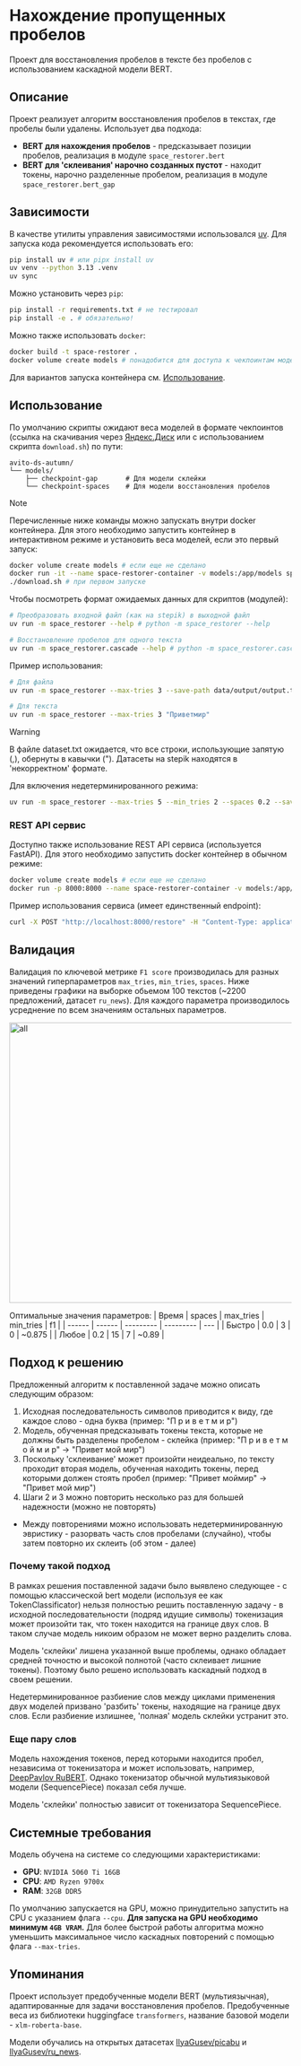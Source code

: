 # Нахождение пропущенных пробелов

Проект для восстановления пробелов в тексте без пробелов с использованием каскадной модели BERT.

## Описание

Проект реализует алгоритм восстановления пробелов в текстах, где пробелы были удалены. Использует два подхода:
- **BERT для нахождения пробелов** - предсказывает позиции пробелов, реализация в модуле `space_restorer.bert`
- **BERT для 'склеивания' нарочно созданных пустот** - находит токены, нарочно разделенные пробелом, реализация в модуле `space_restorer.bert_gap`

## Зависимости
В качестве утилиты управления зависимостями использовался [uv](https://docs.astral.sh/uv/).
Для запуска кода рекомендуется использовать его:
```sh
pip install uv # или pipx install uv
uv venv --python 3.13 .venv
uv sync
```

Можно установить через `pip`:
```sh
pip install -r requirements.txt # не тестировал
pip install -e . # обязательно!
```

Можно также использовать `docker`:
```sh
docker build -t space-restorer .
docker volume create models # понадобится для доступа к чекпоинтам моделей в контейнере
```

Для вариантов запуска контейнера см. [Использование](#использование).

## Использование

По умолчанию скрипты ожидают веса моделей в формате чекпоинтов (ссылка на скачивания через [Яндекс.Диск](https://disk.yandex.ru/d/PVFVTkbnQPnjhw) или с использованием скрипта `download.sh`)
по пути:
```
avito-ds-autumn/
└── models/
    ├── checkpoint-gap       # Для модели склейки
    └── checkpoint-spaces    # Для модели восстановления пробелов
```

> [!Note]
> Перечисленные ниже команды можно запускать внутри docker контейнера.
> Для этого необходимо запустить контейнер в интерактивном режиме и установить веса моделей, если это первый запуск:
> ```sh
> docker volume create models # если еще не сделано
> docker run -it --name space-restorer-container -v models:/app/models space-restorer /bin/bash
> ./download.sh # при первом запуске
> ```

Чтобы посмотреть формат ожидаемых данных для скриптов (модулей):
```sh
# Преобразовать входной файл (как на stepik) в выходной файл
uv run -m space_restorer --help # python -m space_restorer --help

# Восстановление пробелов для одного текста
uv run -m space_restorer.cascade --help # python -m space_restorer.cascade --help
```

Пример использования:
```sh
# Для файла
uv run -m space_restorer --max-tries 3 --save-path data/output/output.txt data/input/dataset.txt

# Для текста
uv run -m space_restorer --max-tries 3 "Приветмир"
```

> [!Warning]
> В файле dataset.txt ожидается, что все строки, использующие запятую (,), обернуты в кавычки (").
> Датасеты на stepik находятся в 'некорректном' формате.

Для включения недетерминированного режима:
```sh
uv run -m space_restorer --max-tries 5 --min_tries 2 --spaces 0.2 --save-path data/output/output.txt data/input/dataset.txt
```

### REST API сервис
Доступно также использование REST API сервиса (используется FastAPI).
Для этого необходимо запустить docker контейнер в обычном режиме:
```sh
docker volume create models # если еще не сделано
docker run -p 8000:8000 --name space-restorer-container -v models:/app/models space-restorer # веса скачаются автоматически
```

Пример использования сервиса (имеет единственный endpoint):
```sh
curl -X POST "http://localhost:8000/restore" -H "Content-Type: application/json" -d '{"text": "Примертекстаспропущеннымипробелами"}'
```

## Валидация
Валидация по ключевой метрике `F1 score` производилась для разных значений гиперпараметров `max_tries`, `min_tries`, `spaces`.
Ниже приведены графики на выборке обьемом 100 текстов (~2200 предложений, датасет `ru_news`). Для каждого параметра производилось усреднение по всем значениям остальных параметров.

<img width="1534" height="500" alt="all" src="https://github.com/user-attachments/assets/be9a8570-6a2a-480c-9fa9-01669f8628da" />

Оптимальные значения параметров:
| Время  | spaces | max_tries | min_tries | f1     |
| ------ | ------ | --------- | --------- | ---    |
| Быстро | 0.0    | 3         | 0         | ~0.875 |
| Любое  | 0.2    | 15        | 7         | ~0.89  |

## Подход к решению
Предложенный алгоритм к поставленной задаче можно описать следующим образом:
1) Исходная последовательность символов приводится к виду, где каждое слово - одна буква (пример: "П р и в е т м и р")
2) Модель, обученная предсказывать токены текста, которые не должны быть разделены пробелом - склейка (пример: "П р и в е т м о й м и р" -> "Привет мой мир")
3) Поскольку 'склеивание' может произойти неидеально, по тексту проходит вторая модель, обученная находить токены, перед которыми должен стоять пробел (пример: "Привет моймир" -> "Привет мой мир")
4) Шаги 2 и 3 можно повторить несколько раз для большей надежности (можно не повторять)
  - Между повторениями можно использовать недетерминированную эвристику - разорвать часть слов пробелами (случайно), чтобы затем повторно их склеить (об этом - далее)

### Почему такой подход
В рамках решения поставленной задачи было выявлено следующее - с помощью классической bert модели (используя ее как TokenClassificator) нельзя полностью решить поставленную задачу - в исходной последовательности (подряд идущие символы) токенизация может произойти так, что токен находится на границе двух слов. В таком случае модель никоим образом не может верно разделить слова.

Модель 'склейки' лишена указанной выше проблемы, однако обладает средней точностю и высокой полнотой (часто склеивает лишние токены).
Поэтому было решено использовать каскадный подход в своем решении.

Недетерминированное разбиение слов между циклами применения двух моделей призвано 'разбить' токены, находящие на границе двух слов.
Если разбиение излишнее, 'полная' модель склейки устранит это.

### Еще пару слов
Модель нахождения токенов, перед которыми находится пробел, независима от токенизатора и может использовать, например, [DeepPavlov RuBERT](https://huggingface.co/DeepPavlov/rubert-base-cased).
Однако токенизатор обычной мультиязыковой модели (SequencePiece) показал себя лучше.

Модель 'склейки' полностью зависит от токенизатора SequencePiece.

## Системные требования
Модель обучена на системе со следующими характеристиками:
- **GPU**: `NVIDIA 5060 Ti 16GB`
- **CPU**: `AMD Ryzen 9700x`
- **RAM**: `32GB DDR5`

По умолчанию запускается на GPU, можно принудительно запустить на CPU с указанием флага `--cpu`.
**Для запуска на GPU необходимо минимум `4GB VRAM`.**
Для более быстрой работы алгоритма можно уменьшить максимальное число каскадных повторений с помощью флага `--max-tries`.

## Упоминания

Проект использует предобученные модели BERT (мультиязычная), адаптированные для задачи восстановления пробелов.
Предобученные веса из библиотеки huggingface `transformers`, название базовой модели - `xlm-roberta-base`.

Модели обучались на открытых датасетах [IlyaGusev/picabu](https://huggingface.co/datasets/IlyaGusev/pikabu) и [IlyaGusev/ru_news](https://huggingface.co/datasets/IlyaGusev/ru_news).
